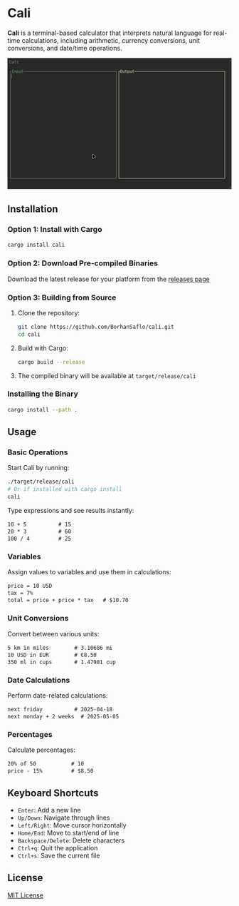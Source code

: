 # Cali

**Cali** is a terminal-based calculator that interprets natural language for real-time calculations, including arithmetic, currency conversions, unit conversions, and date/time operations.

![Cali Demo](./assets/cali-demo.gif)

## Installation

### Option 1: Install with Cargo

```bash
cargo install cali
```

### Option 2: Download Pre-compiled Binaries

Download the latest release for your platform from the [releases page](https://github.com/BorhanSaflo/cali/releases)

### Option 3: Building from Source

1. Clone the repository:
   ```bash
   git clone https://github.com/BorhanSaflo/cali.git
   cd cali
   ```

2. Build with Cargo:
   ```bash
   cargo build --release
   ```

3. The compiled binary will be available at `target/release/cali`

### Installing the Binary

```bash
cargo install --path .
```

## Usage

### Basic Operations

Start Cali by running:

```bash
./target/release/cali
# Or if installed with cargo install
cali
```

Type expressions and see results instantly:

```
10 + 5          # 15
20 * 3          # 60
100 / 4         # 25
```

### Variables

Assign values to variables and use them in calculations:

```
price = 10 USD
tax = 7%
total = price + price * tax   # $10.70
```

### Unit Conversions

Convert between various units:

```
5 km in miles        # 3.10686 mi
10 USD in EUR        # €8.50
350 ml in cups       # 1.47981 cup
```

### Date Calculations

Perform date-related calculations:

```
next friday          # 2025-04-18
next monday + 2 weeks  # 2025-05-05
```

### Percentages

Calculate percentages:

```
20% of 50           # 10
price - 15%         # $8.50
```

## Keyboard Shortcuts

- `Enter`: Add a new line
- `Up/Down`: Navigate through lines
- `Left/Right`: Move cursor horizontally
- `Home/End`: Move to start/end of line
- `Backspace/Delete`: Delete characters
- `Ctrl+q`: Quit the application
- `Ctrl+s`: Save the current file

## License

[MIT License](LICENSE)
